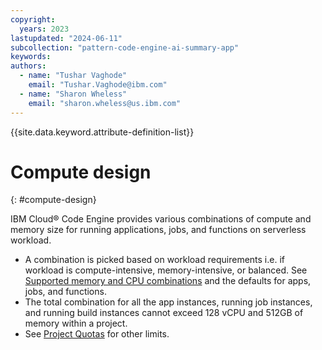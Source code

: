```yaml
---
copyright:
  years: 2023
lastupdated: "2024-06-11"
subcollection: "pattern-code-engine-ai-summary-app"
keywords:
authors:
  - name: "Tushar Vaghode"
    email: "Tushar.Vaghode@ibm.com"
  - name: "Sharon Wheless"
    email: "sharon.wheless@us.ibm.com"
---
```


{{site.data.keyword.attribute-definition-list}}

# Compute design
{: #compute-design}

IBM Cloud® Code Engine provides various combinations of compute and memory size for running applications, jobs, and functions on serverless workload.
* A combination is picked based on workload requirements i.e. if workload is compute-intensive, memory-intensive, or balanced. See [Supported memory and CPU combinations](https://cloud.ibm.com/docs/codeengine?topic=codeengine-mem-cpu-combo) and the defaults for apps, jobs, and functions.
* The total combination for all the app instances, running job instances, and running build instances cannot exceed 128 vCPU and 512GB of memory within a project.
* See [Project Quotas](https://cloud.ibm.com/docs/codeengine?topic=codeengine-limits#project_quotas) for other limits.
